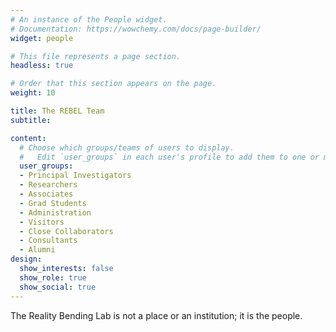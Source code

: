 ```yaml
---
# An instance of the People widget.
# Documentation: https://wowchemy.com/docs/page-builder/
widget: people

# This file represents a page section.
headless: true

# Order that this section appears on the page.
weight: 10

title: The REBEL Team
subtitle:

content:
  # Choose which groups/teams of users to display.
  #   Edit `user_groups` in each user's profile to add them to one or more of these groups.
  user_groups:
  - Principal Investigators
  - Researchers
  - Associates
  - Grad Students
  - Administration
  - Visitors
  - Close Collaborators
  - Consultants
  - Alumni
design:
  show_interests: false
  show_role: true
  show_social: true
---
```


The Reality Bending Lab is not a place or an institution; it is the people.

<!-- My team and I are part of the [**Clinical Brain Lab'**](http://www.clinicalbrain.org/), in which we chart a new research direction. -->